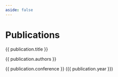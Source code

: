 ```yaml
---
aside: false
---
```


<script setup>
import { ref, onMounted } from 'vue'

const publications = ref([])

onMounted(async () => {
  const response = await fetch('/assets/publications.json')
  const pubs = await response.json()

  // TODO: update with better sorting when functionality added to UI
  // sort by year, then by first author (alphabetical)
  publications.value = pubs.sort((a, b) => {
    if (a.year !== b.year) {
      return b.year - a.year; // Sort by year in descending order
    }
    // Sort by first author alphabetically (last name)
    const aFirstAuthor = a.authors.split(',')[0]
    const bFirstAuthor = b.authors.split(',')[0]
    const aLastName = aFirstAuthor.split(' ').pop()
    const bLastName = bFirstAuthor.split(' ').pop()

    return aLastName.localeCompare(bLastName);
  })
})
</script>

<style>
.publication {
  display: flex;
  flex-direction: row;
  margin-bottom: 20px;
}

.publication img {
  max-width: 200px;
  height: auto; /* Maintain aspect ratio */
  margin-left: 20px;
  object-fit: contain; /* Ensure the image fits within the container while maintaining aspect ratio */
}

.publication-info {
  flex: 1;
}

@media (max-width: 768px) {
  .publication {
    flex-direction: column;
  }

  .publication img {
    margin-left: 0;
    margin-bottom: 10px;
  }
}
</style>

# Publications

<div class="container">
  <div v-for="publication in publications" :key="publication.title" class="publication">
    <div class="publication-info">
      <a :href="publication.link" target="_blank">{{ publication.title }}</a>
      <p>{{ publication.authors }}</p>
      <p>{{ publication.conference }} ({{ publication.year }})</p>
    </div>
    <img v-if="publication.image" :src="`../assets/images/publications/${publication.image.src}`" :alt="publication.image.alt">
  </div>
</div>
